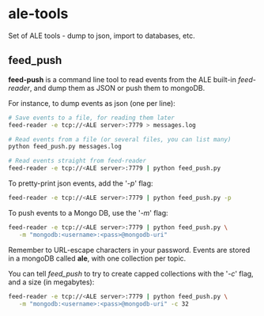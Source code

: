 # ale-tools
Set of ALE tools - dump to json, import to databases, etc.

## feed_push

**feed-push** is a command line tool to read events from the ALE built-in *feed-reader*, and dump them as JSON or push them to mongoDB.

For instance, to dump events as json (one per line):

```bash
# Save events to a file, for reading them later
feed-reader -e tcp://<ALE server>:7779 > messages.log

# Read events from a file (or several files, you can list many)
python feed_push.py messages.log

# Read events straight from feed-reader
feed-reader -e tcp://<ALE server>:7779 | python feed_push.py
```

To pretty-print json events, add the '*-p*' flag:

```bash
feed-reader -e tcp://<ALE server>:7779 | python feed_push.py -p
```

To push events to a Mongo DB, use the '*-m*' flag:

```bash
feed-reader -e tcp://<ALE server>:7779 | python feed_push.py \
   -m "mongodb:<username>:<pass>@mongodb-uri"
```

Remember to URL-escape characters in your password. Events are stored in a mongoDB called **ale**, with one collection per topic.

You can tell *feed_push* to try to create capped collections with the '*-c*' flag, and a size (in megabytes):

```bash
feed-reader -e tcp://<ALE server>:7779 | python feed_push.py \
   -m "mongodb:<username>:<pass>@mongodb-uri" -c 32
```
